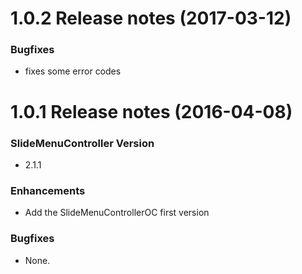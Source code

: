 1.0.2 Release notes (2017-03-12)
=============================================================

### Bugfixes
* fixes some error codes


1.0.1 Release notes (2016-04-08)
=============================================================

### SlideMenuController Version

* 2.1.1

### Enhancements

* Add the SlideMenuControllerOC first version

### Bugfixes

* None.



